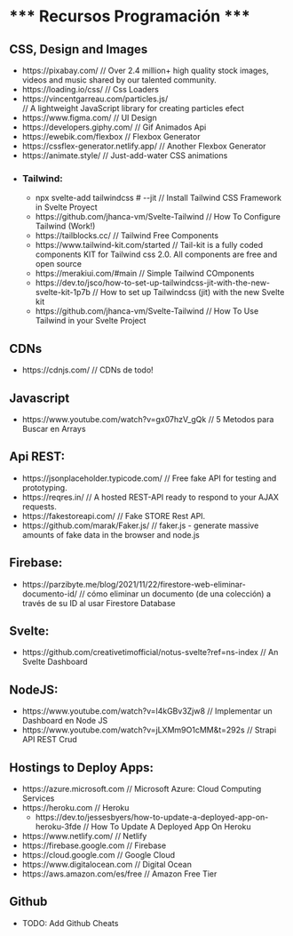 <h1> *** Recursos Programación *** </h1>

<h2>CSS, Design and Images</h2>
<ul>
 <li> https://pixabay.com/    // Over 2.4 million+ high quality stock images, videos and music shared by our talented community. </li>
 <li> https://loading.io/css/   // Css Loaders </li>
 <li> https://vincentgarreau.com/particles.js/ </li>  // A lightweight JavaScript library for creating particles efect
 <li> https://www.figma.com/    // UI Design </li>
 <li> https://developers.giphy.com/   // Gif Animados Api </li>
 <li> https://ewebik.com/flexbox    // Flexbox Generator  </li>
 <li> https://cssflex-generator.netlify.app/    // Another Flexbox Generator </li>
 <li> https://animate.style/    // Just-add-water CSS animations </li>
 <li>
 <h3> Tailwind: </h3>
<ul>
 <li> npx svelte-add tailwindcss # --jit  // Install Tailwind CSS Framework in Svelte Proyect </li>
 <li> https://github.com/jhanca-vm/Svelte-Tailwind  // How To Configure Tailwind (Work!) </li>
 <li> https://tailblocks.cc/    // Tailwind Free Components </li>
 <li> https://www.tailwind-kit.com/started    // Tail-kit is a fully coded components KIT for Tailwind css 2.0. All components are free and open source </li>
 <li> https://merakiui.com/#main    // Simple Tailwind COmponents  </li>
 <li> https://dev.to/jsco/how-to-set-up-tailwindcss-jit-with-the-new-svelte-kit-1p7b    // How to set up Tailwindcss (jit) with the new Svelte kit  </li>
 <li> https://github.com/jhanca-vm/Svelte-Tailwind    // How To Use Tailwind in your Svelte Project </li>
</ul>
 </li>
</ul>

<h2> CDNs </h2>
<ul>
<li> https://cdnjs.com/  // CDNs de todo! </li> 
</ul>



<h2>Javascript</h2>
<ul>
<li> https://www.youtube.com/watch?v=gx07hzV_gQk  // 5 Metodos para Buscar en Arrays </li> 
</ul>

<h2> Api REST: </h2>
<ul>
 <li> https://jsonplaceholder.typicode.com/   // Free fake API for testing and prototyping. </li> 
 <li> https://reqres.in/    // A hosted REST-API ready to respond to your AJAX requests. </li>
 <li> https://fakestoreapi.com/  // Fake STORE Rest API. </li>
 <li> https://github.com/marak/Faker.js/    // faker.js - generate massive amounts of fake data in the browser and node.js </li>
</ul>



<h2> Firebase: </h2>
<ul>
 <li> https://parzibyte.me/blog/2021/11/22/firestore-web-eliminar-documento-id/   // cómo eliminar un documento (de una colección) a través de su ID al usar Firestore Database  </li>
</ul>

<h2> Svelte: </h2>
<ul>
 <li> https://github.com/creativetimofficial/notus-svelte?ref=ns-index    // An Svelte Dashboard  </li>
</ul>

<h2> NodeJS: </h2>
<ul>
 <li> https://www.youtube.com/watch?v=l4kGBv3Zjw8   // Implementar un Dashboard en Node JS  </li>
 <li> https://www.youtube.com/watch?v=jLXMm9O1cMM&t=292s  // Strapi API REST Crud
</ul>

<h2> Hostings to Deploy Apps: </h2>
<ul>
 <li> https://azure.microsoft.com  // Microsoft Azure: Cloud Computing Services </li>
 <li> https://heroku.com // Heroku
 <ul>
   <li>https://dev.to/jessesbyers/how-to-update-a-deployed-app-on-heroku-3fde  // How To Update A Deployed App On Heroku </li>
 </ul>
 </li>
 <li> https://www.netlify.com/ // Netlify </li>
 <li> https://firebase.google.com  // Firebase </li>
 <li> https://cloud.google.com  // Google Cloud </li>
 <li> https://www.digitalocean.com  // Digital Ocean </li>
 <li> https://aws.amazon.com/es/free  // Amazon Free Tier </li>
</ul>

<h2>Github</h2>
<ul>
 <li> TODO: Add Github Cheats  </li>
 
</ul>


